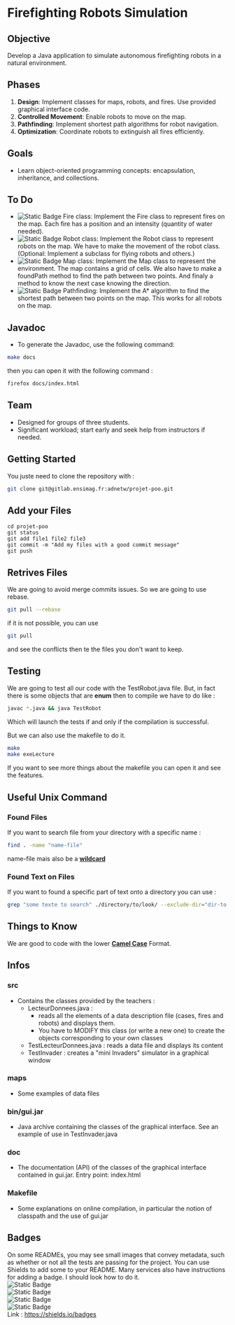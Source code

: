 # Firefighting Robots Simulation

## Objective
Develop a Java application to simulate autonomous firefighting robots in a natural environment.


## Phases
1. **Design**: Implement classes for maps, robots, and fires. Use provided graphical interface code.
2. **Controlled Movement**: Enable robots to move on the map.
3. **Pathfinding**: Implement shortest path algorithms for robot navigation.
4. **Optimization**: Coordinate robots to extinguish all fires efficiently.

## Goals
- Learn object-oriented programming concepts: encapsulation, inheritance, and collections.

## To Do
- ![Static Badge](https://img.shields.io/badge/Fire-SUCCES-green) Fire class: Implement the Fire class to represent fires on the map. Each fire has a position and an intensity (quantity of water needed).
- ![Static Badge](https://img.shields.io/badge/Robot-FAILED-red) Robot class: Implement the Robot class to represent robots on the map. We have to make the movement of the robot class. (Optional: Implement a subclass for flying robots and others.)
- ![Static Badge](https://img.shields.io/badge/Map-NotYet-yellow) Map class: Implement the Map class to represent the environment. The map contains a grid of cells. We also have to make a foundPath method to find the path between two points. And finaly a method to know the next case knowing the direction.
- ![Static Badge](https://img.shields.io/badge/Pathfinding-SUCCES-green) Pathfinding: Implement the A* algorithm to find the shortest path between two points on the map. This works for all robots on the map.

## Javadoc
- To generate the Javadoc, use the following command:
```bash
make docs
```
then you can open it with the following command : 
```bash
firefox docs/index.html
```

## Team
- Designed for groups of three students.
- Significant workload; start early and seek help from instructors if needed.


## Getting Started

You juste need to clone the repository with : 
```bash
git clone git@gitlab.ensimag.fr:adnetw/projet-poo.git
```

## Add your Files

```
cd projet-poo
git status 
git add file1 file2 file3 
git commit -m "Add my files with a good commit message"
git push
```
## Retrives Files
We are going to avoid merge commits issues. So we are going to use rebase.
```bash
git pull --rebase
```
if it is not possible, you can use 
```bash
git pull
```
and see the conflicts then te the files you don't want to keep.

## Testing
We are going to test all our code with the TestRobot.java file. But, in fact there is some objects that are **enum** then to compile we have to do like : 
```bash
javac *.java && java TestRobot
```
Which will launch the tests if and only if the compilation is successful.

But we can also use the makefile to do it. 
```bash
make
make exeLecture
```
If you want to see more things about the makefile you can open it and see the features.

## Useful Unix Command

### Found Files
If you want to search file from your directory with a specific name : 
```bash
find . -name "name-file"
```
name-file mais also be a [**wildcard**](https://tldp.org/LDP/GNU-Linux-Tools-Summary/html/x11655.htm)

### Found Text on Files
If you want to found a specific part of text onto a directory you can use :
```bash
grep "some texte to search" ./directory/to/look/ --exclude-dir="dir-to-exclude" --include="*.java" -rIl
```

## Things to Know
We are good to code with the lower [**Camel Case**](https://en.wikipedia.org/wiki/Camel_case) Format.

## Infos 
### src 
- Contains the classes provided by the teachers :
  - LecteurDonnees.java : 
    - reads all the elements of a data description file (cases, fires and robots) and displays them.
    - You have to MODIFY this class (or write a new one) to create the objects corresponding to your own classes
  - TestLecteurDonnees.java : reads a data file and displays its content
  - TestInvader : creates a "mini Invaders" simulator in a graphical window
### maps
- Some examples of data files
### bin/gui.jar
- Java archive containing the classes of the graphical interface. See an example of use in TestInvader.java
### doc
- The documentation (API) of the classes of the graphical interface contained in gui.jar. Entry point: index.html
### Makefile 
- Some explanations on online compilation, in particular the notion of classpath and the use of gui.jar

## Badges
On some READMEs, you may see small images that convey metadata, such as whether or not all the tests are passing for the project. You can use Shields to add some to your README. Many services also have instructions for adding a badge. I should look how to do it.\
![Static Badge](https://img.shields.io/badge/test1-PASSED-green)\
![Static Badge](https://img.shields.io/badge/test2-FAILED-red)\
![Static Badge](https://img.shields.io/badge/test3-FAILED-red)\
![Static Badge](https://img.shields.io/badge/test4-PASSED-green)\
Link : https://shields.io/badges
